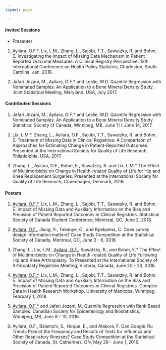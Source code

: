 ```yaml
---
layout: page

---
```


#### Invited Sessions ####
* Presenter 

1. Ayilara, O.F.*, Lix, L.M., Zhang, L., Sajobi, T.T., Sawatzky, R. and Bohm, E. Investigating the Impact of
Missing Data Mechanism in Patient Reported Outcome Measures: A Clinical Registry Perspective.
12th International Conference on Health Policy Statistics, Charleston, South Carolina, Jan. 2018.

2. Jafari Jozani, M., Ayilara, O.F.* and Leslie, W.D. Quantile Regression with Nominated Samples: An
Application to a Bone Mineral Density Study. Joint Statistical Meeting, Maryland, USA, July 2017.

#### Contributed Sessions ####

 1. Jafari Jozani, M., Ayilara, O.F.* and Leslie, W.D. Quantile Regression with Nominated Samples: An
Application to a Bone Mineral Density Study. Statistical Society of Canada, Winnipeg, MB, June 11 { June
14, 2017.

 2. Lix, L.M.*, Zhang, L., Ayilara, O.F., Sajobi, T.T., Sawatzky, R. and Bohm, E. Treatment of Missing Data
in Clinical Registries: A Comparison of Approaches for Estimating Change in Patient-Reported Outcomes.
Presented at the International Society for Quality of Life Research, Philadelphia, USA, 2017.

 3. Zhang, L., Ayilara, O.F., Bohm, E., Sawatzky, R. and Lix, L.M.* The Effect of Multimorbidity on Change
in Health-related Quality of Life for Hip and Knee Replacement Surgeries. Presented at the International
Society for Quality of Life Research, Copenhagen, Denmark, 2016.

#### Posters ####
1. [Ayilara, O.F.*](https://olawaleayilara.github.io/aboutme/), Lix, L.M., Zhang, L., Sajobi, T.T., Sawatzky, R. and Bohm, E. Impact of Missing Data
and Auxiliary Information on the Bias and Precision of Patient Reported Outcomes in Clinical Registries.
Statistical Society of Canada Student Conference, Montreal, QC, June 2, 2018.

2. [Ayilara, O.F.](https://olawaleayilara.github.io/aboutme/), Jiang, X., Fakanye, O., and Kpekpena, C. Does survey design information matters? Case
Study Competition at the Statistical Society of Canada, Montreal, QC, June 3 - 6, 2018.

3. Zhang, L., Lix, L.M., [Ayilara, O.F.](https://olawaleayilara.github.io/aboutme/), Sawatzky, R., and Bohm, E.* The Effect of Multimorbidity on Change
in Health-related Quality of Life Following Hip and Knee Arthroplasty. To Presented at the International
Society of Arthroplasty Registries Meeting, Victoria, Canada, June 20 - 23, 2018.

4. [Ayilara, O.F.*](https://olawaleayilara.github.io/aboutme/), Lix, L.M., Zhang, L., Sajobi, T.T., Sawatzky, R. and Bohm, E. Impact of Missing Data and Auxiliary Information on the Bias and Precision of Patient Reported Outcomes in Clinical Registries. Complex Data in Health Research Workshop, University of Manitoba, Winnipeg, February 1, 2018.

5. [Ayilara, O.F.*](https://olawaleayilara.github.io/aboutme/) and Jafari Jozani, M. Quantile Regression with Rank Based Samples. Canadian Society for Epidemiology and Biostatistics, Winnipeg, MB, June 8 - 10, 2016.

6. Ayilara, O.F., Balamchi, S., Hoque, E., and Atakora, F. Can Google Flu Trends Predict the Frequency
and Results of Tests for influenza and Other Respiratory Illnesses? Case Study Competition at the Statistical
Society of Canada, St. Catherines, ON, May 29 - June 1, 2016.




